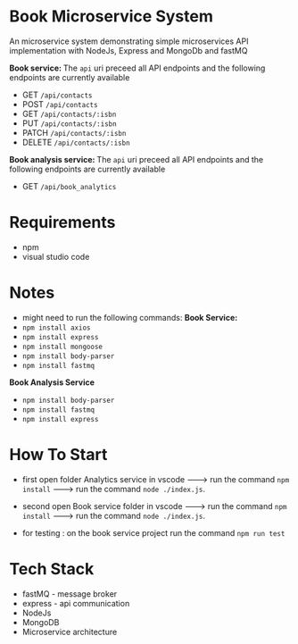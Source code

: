 # Book Microservice System

An microservice system demonstrating simple microservices API implementation with NodeJs, Express and MongoDb and fastMQ


<b> Book service: </b>
The `api` uri preceed all API endpoints and the following endpoints are currently available
* GET `/api/contacts`
* POST `/api/contacts`
* GET `/api/contacts/:isbn`
* PUT `/api/contacts/:isbn`
* PATCH `/api/contacts/:isbn`
* DELETE `/api/contacts/:isbn`


<b> Book analysis service: </b>
The `api` uri preceed all API endpoints and the following endpoints are currently available
* GET `/api/book_analytics`

Requirements
===============
*  npm 
*  visual studio code


Notes
===============
*  might need to run the following commands:
<b> Book Service:</b>
*  `npm install axios`
*  `npm install express`
*  `npm install mongoose`
*  `npm install body-parser`
*  `npm install fastmq`

<b> Book Analysis Service</b>
*  `npm install body-parser`
*  `npm install fastmq`
*  `npm install express`

How To Start
===============
*  first open folder Analytics service in vscode  ---> run the command `npm install` --->  run the command `node ./index.js`.
*  second open Book service folder in vscode  ---> run the command `npm install` ---> run the command `node ./index.js`.

*  for testing : on the book service project run the command `npm run test`



Tech Stack
===============
* fastMQ  - message broker
* express - api communication
* NodeJs
* MongoDB
* Microservice architecture
